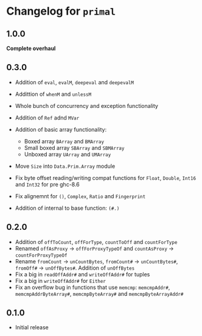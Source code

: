 # Changelog for `primal`

## 1.0.0

**Complete overhaul**

## 0.3.0

* Addition of `eval`, `evalM`, `deepeval` and `deepevalM`
* Addittion of `whenM` and `unlessM`

* Whole bunch of concurrency and exception functionality
* Addition of `Ref` adnd `MVar`
* Addition of basic array functionality:
  * Boxed array `BArray` and `BMArray`
  * Small boxed array `SBArray` and `SBMArray`
  * Unboxed array `UArray` and `UMArray`
* Move `Size` into `Data.Prim.Array` module
* Fix byte offset reading/writing compat functions for `Float`, `Double`, `Int16` and
  `Int32` for pre ghc-8.6
* Fix alignemnt for `()`, `Complex`, `Ratio` and `Fingerprint`
* Addition of internal to base function: `(#.)`

## 0.2.0

* Addition of `offToCount`, `offForType`, `countToOff` and `countForType`
* Renamed `offAsProxy` -> `offForProxyTypeOf` and `countAsProxy` -> `countForProxyTypeOf`
* Rename `fromCount` -> `unCountBytes`, `fromCount#` -> `unCountBytes#`, `fromOff#` ->
  `unOffBytes#`. Addition of `unOffBytes`
* Fix a big in `readOffAddr#` and `writeOffAddr#` for tuples
* Fix a big in `writeOffAddr#` for `Either`
* Fix an overflow bug in functions that use `memcmp`: `memcmpAddr#`,
  `memcmpAddrByteArray#`, `memcmpByteArray#` and `memcmpByteArrayAddr#`

## 0.1.0

* Initial release

